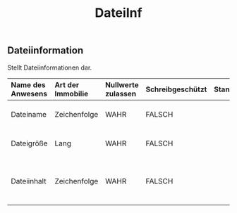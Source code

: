 ﻿---
title: DateiInf
second_title: Aspose.Cells Cloud Documen
type: docs
url: /de/specification/model/fileinfo/
description: "Aspose.Cells Cloud-Modellspezifikation: FileInfo. Müheloses Bearbeiten von Excel und anderen Tabellenkalkulationsdokumenten mit Funktionen wie Öffnen, Generieren, Bearbeiten, Teilen, Zusammenführen, Vergleichen und Konvertieren"
kwords: Excel, Office, Tabellenkalkulation, Cloud REST API, FileInfo
weight: 50
---
## **Dateiinformation**

 Stellt Dateiinformationen dar.

| Name des Anwesens| Art der Immobilie| Nullwerte zulassen| Schreibgeschützt| Standardwert| Beschreibung|
|:- |:- |:- |:- |:- |:- |
| Dateiname| Zeichenfolge| WAHR| FALSCH|| Stellt den Dateinamen dar.|
| Dateigröße| Lang| WAHR| FALSCH|| Stellt die Dateigröße dar.|
| Dateiinhalt| Zeichenfolge| WAHR| FALSCH|| Stellt den Dateiinhalt dar, Byte zu Base64-Zeichenfolge.|

